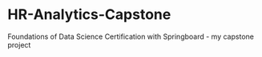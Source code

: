 # HR-Analytics-Capstone
Foundations of Data Science Certification with Springboard - my capstone project

